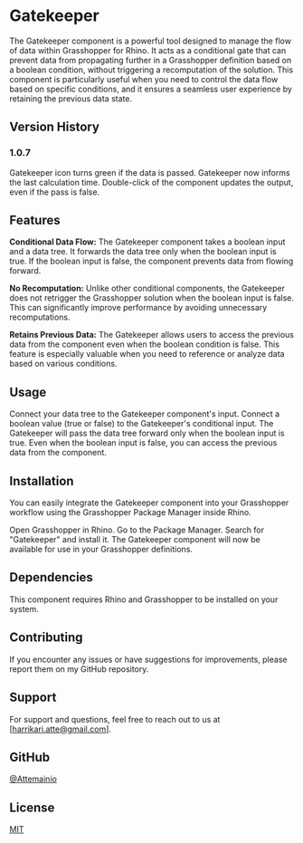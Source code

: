 
# Gatekeeper

The Gatekeeper component is a powerful tool designed to manage the flow of data within Grasshopper for Rhino. It acts as a conditional gate that can prevent data from propagating further in a Grasshopper definition based on a boolean condition, without triggering a recomputation of the solution. This component is particularly useful when you need to control the data flow based on specific conditions, and it ensures a seamless user experience by retaining the previous data state.

## Version History

### 1.0.7

Gatekeeper icon turns green if the data is passed.
Gatekeeper now informs the last calculation time.
Double-click of the component updates the output, even if the pass is false.

## Features

**Conditional Data Flow:** The Gatekeeper component takes a boolean input and a data tree. It forwards the data tree only when the boolean input is true. If the boolean input is false, the component prevents data from flowing forward.

**No Recomputation:** Unlike other conditional components, the Gatekeeper does not retrigger the Grasshopper solution when the boolean input is false. This can significantly improve performance by avoiding unnecessary recomputations.

**Retains Previous Data:** The Gatekeeper allows users to access the previous data from the component even when the boolean condition is false. This feature is especially valuable when you need to reference or analyze data based on various conditions.

## Usage

Connect your data tree to the Gatekeeper component's input.
Connect a boolean value (true or false) to the Gatekeeper's conditional input.
The Gatekeeper will pass the data tree forward only when the boolean input is true.
Even when the boolean input is false, you can access the previous data from the component.

## Installation

You can easily integrate the Gatekeeper component into your Grasshopper workflow using the Grasshopper Package Manager inside Rhino.

Open Grasshopper in Rhino.
Go to the Package Manager.
Search for "Gatekeeper" and install it.
The Gatekeeper component will now be available for use in your Grasshopper definitions.

## Dependencies

This component requires Rhino and Grasshopper to be installed on your system.

## Contributing

If you encounter any issues or have suggestions for improvements, please report them on my GitHub repository.

## Support

For support and questions, feel free to reach out to us at [harrikari.atte@gmail.com].

## GitHub

[@Attemainio](https://www.github.com/attemainio)

## License

[MIT](https://choosealicense.com/licenses/mit/)
